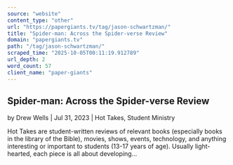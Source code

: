 ```yaml
---
source: "website"
content_type: "other"
url: "https://papergiants.tv/tag/jason-schwartzman/"
title: "Spider-man: Across the Spider-verse Review"
domain: "papergiants.tv"
path: "/tag/jason-schwartzman/"
scraped_time: "2025-10-05T00:11:19.912789"
url_depth: 2
word_count: 57
client_name: "paper-giants"
---
```


## Spider-man: Across the Spider-verse Review

by Drew Wells | Jul 31, 2023 | Hot Takes, Student Ministry

Hot Takes are student-written reviews of relevant books (especially books in the library of the Bible), movies, shows, events, technology, and anything interesting or important to students (13-17 years of age). Usually light-hearted, each piece is all about developing...